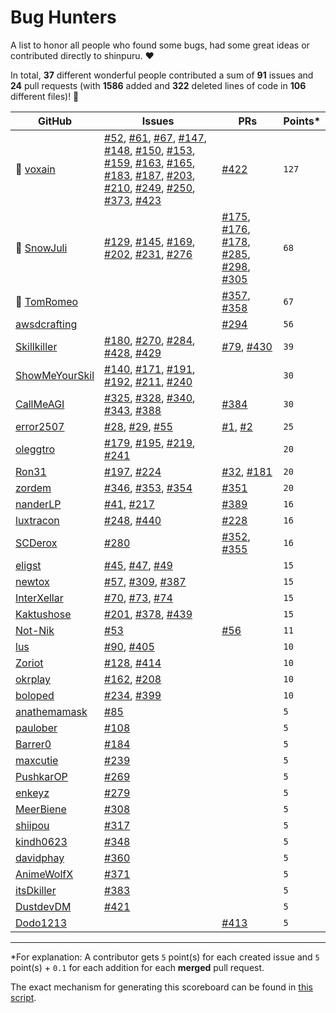 # Bug Hunters

A list to honor all people who found some bugs, had some great ideas or contributed directly to shinpuru. ❤️

In total, **37** different wonderful people contributed a sum of **91** issues and **24** pull requests (with **1586** added and **322** deleted lines of code in **106** different files)! 🎉

| GitHub | Issues | PRs | Points* |
|--------|--------|-----|---------|
| 🥇  [voxain](https://github.com/voxain) | [#52](https://github.com/zekroTJA/shinpuru/issues/52), [#61](https://github.com/zekroTJA/shinpuru/issues/61), [#67](https://github.com/zekroTJA/shinpuru/issues/67), [#147](https://github.com/zekroTJA/shinpuru/issues/147), [#148](https://github.com/zekroTJA/shinpuru/issues/148), [#150](https://github.com/zekroTJA/shinpuru/issues/150), [#153](https://github.com/zekroTJA/shinpuru/issues/153), [#159](https://github.com/zekroTJA/shinpuru/issues/159), [#163](https://github.com/zekroTJA/shinpuru/issues/163), [#165](https://github.com/zekroTJA/shinpuru/issues/165), [#183](https://github.com/zekroTJA/shinpuru/issues/183), [#187](https://github.com/zekroTJA/shinpuru/issues/187), [#203](https://github.com/zekroTJA/shinpuru/issues/203), [#210](https://github.com/zekroTJA/shinpuru/issues/210), [#249](https://github.com/zekroTJA/shinpuru/issues/249), [#250](https://github.com/zekroTJA/shinpuru/issues/250), [#373](https://github.com/zekroTJA/shinpuru/issues/373), [#423](https://github.com/zekroTJA/shinpuru/issues/423) | [#422](https://github.com/zekroTJA/shinpuru/pull/422) | `127` |
| 🥈  [SnowJuli](https://github.com/SnowJuli) | [#129](https://github.com/zekroTJA/shinpuru/issues/129), [#145](https://github.com/zekroTJA/shinpuru/issues/145), [#169](https://github.com/zekroTJA/shinpuru/issues/169), [#202](https://github.com/zekroTJA/shinpuru/issues/202), [#231](https://github.com/zekroTJA/shinpuru/issues/231), [#276](https://github.com/zekroTJA/shinpuru/issues/276) | [#175](https://github.com/zekroTJA/shinpuru/pull/175), [#176](https://github.com/zekroTJA/shinpuru/pull/176), [#178](https://github.com/zekroTJA/shinpuru/pull/178), [#285](https://github.com/zekroTJA/shinpuru/pull/285), [#298](https://github.com/zekroTJA/shinpuru/pull/298), [#305](https://github.com/zekroTJA/shinpuru/pull/305) | `68` |
| 🥉  [TomRomeo](https://github.com/TomRomeo) |  | [#357](https://github.com/zekroTJA/shinpuru/pull/357), [#358](https://github.com/zekroTJA/shinpuru/pull/358) | `67` |
|  [awsdcrafting](https://github.com/awsdcrafting) |  | [#294](https://github.com/zekroTJA/shinpuru/pull/294) | `56` |
|  [Skillkiller](https://github.com/Skillkiller) | [#180](https://github.com/zekroTJA/shinpuru/issues/180), [#270](https://github.com/zekroTJA/shinpuru/issues/270), [#284](https://github.com/zekroTJA/shinpuru/issues/284), [#428](https://github.com/zekroTJA/shinpuru/issues/428), [#429](https://github.com/zekroTJA/shinpuru/issues/429) | [#79](https://github.com/zekroTJA/shinpuru/pull/79), [#430](https://github.com/zekroTJA/shinpuru/pull/430) | `39` |
|  [ShowMeYourSkil](https://github.com/ShowMeYourSkil) | [#140](https://github.com/zekroTJA/shinpuru/issues/140), [#171](https://github.com/zekroTJA/shinpuru/issues/171), [#191](https://github.com/zekroTJA/shinpuru/issues/191), [#192](https://github.com/zekroTJA/shinpuru/issues/192), [#211](https://github.com/zekroTJA/shinpuru/issues/211), [#240](https://github.com/zekroTJA/shinpuru/issues/240) |  | `30` |
|  [CallMeAGI](https://github.com/CallMeAGI) | [#325](https://github.com/zekroTJA/shinpuru/issues/325), [#328](https://github.com/zekroTJA/shinpuru/issues/328), [#340](https://github.com/zekroTJA/shinpuru/issues/340), [#343](https://github.com/zekroTJA/shinpuru/issues/343), [#388](https://github.com/zekroTJA/shinpuru/issues/388) | [#384](https://github.com/zekroTJA/shinpuru/pull/384) | `30` |
|  [error2507](https://github.com/error2507) | [#28](https://github.com/zekroTJA/shinpuru/issues/28), [#29](https://github.com/zekroTJA/shinpuru/issues/29), [#55](https://github.com/zekroTJA/shinpuru/issues/55) | [#1](https://github.com/zekroTJA/shinpuru/pull/1), [#2](https://github.com/zekroTJA/shinpuru/pull/2) | `25` |
|  [oleggtro](https://github.com/oleggtro) | [#179](https://github.com/zekroTJA/shinpuru/issues/179), [#195](https://github.com/zekroTJA/shinpuru/issues/195), [#219](https://github.com/zekroTJA/shinpuru/issues/219), [#241](https://github.com/zekroTJA/shinpuru/issues/241) |  | `20` |
|  [Ron31](https://github.com/Ron31) | [#197](https://github.com/zekroTJA/shinpuru/issues/197), [#224](https://github.com/zekroTJA/shinpuru/issues/224) | [#32](https://github.com/zekroTJA/shinpuru/pull/32), [#181](https://github.com/zekroTJA/shinpuru/pull/181) | `20` |
|  [zordem](https://github.com/zordem) | [#346](https://github.com/zekroTJA/shinpuru/issues/346), [#353](https://github.com/zekroTJA/shinpuru/issues/353), [#354](https://github.com/zekroTJA/shinpuru/issues/354) | [#351](https://github.com/zekroTJA/shinpuru/pull/351) | `20` |
|  [nanderLP](https://github.com/nanderLP) | [#41](https://github.com/zekroTJA/shinpuru/issues/41), [#217](https://github.com/zekroTJA/shinpuru/issues/217) | [#389](https://github.com/zekroTJA/shinpuru/pull/389) | `16` |
|  [luxtracon](https://github.com/luxtracon) | [#248](https://github.com/zekroTJA/shinpuru/issues/248), [#440](https://github.com/zekroTJA/shinpuru/issues/440) | [#228](https://github.com/zekroTJA/shinpuru/pull/228) | `16` |
|  [SCDerox](https://github.com/SCDerox) | [#280](https://github.com/zekroTJA/shinpuru/issues/280) | [#352](https://github.com/zekroTJA/shinpuru/pull/352), [#355](https://github.com/zekroTJA/shinpuru/pull/355) | `16` |
|  [eligst](https://github.com/eligst) | [#45](https://github.com/zekroTJA/shinpuru/issues/45), [#47](https://github.com/zekroTJA/shinpuru/issues/47), [#49](https://github.com/zekroTJA/shinpuru/issues/49) |  | `15` |
|  [newtox](https://github.com/newtox) | [#57](https://github.com/zekroTJA/shinpuru/issues/57), [#309](https://github.com/zekroTJA/shinpuru/issues/309), [#387](https://github.com/zekroTJA/shinpuru/issues/387) |  | `15` |
|  [InterXellar](https://github.com/InterXellar) | [#70](https://github.com/zekroTJA/shinpuru/issues/70), [#73](https://github.com/zekroTJA/shinpuru/issues/73), [#74](https://github.com/zekroTJA/shinpuru/issues/74) |  | `15` |
|  [Kaktushose](https://github.com/Kaktushose) | [#201](https://github.com/zekroTJA/shinpuru/issues/201), [#378](https://github.com/zekroTJA/shinpuru/issues/378), [#439](https://github.com/zekroTJA/shinpuru/issues/439) |  | `15` |
|  [Not-Nik](https://github.com/Not-Nik) | [#53](https://github.com/zekroTJA/shinpuru/issues/53) | [#56](https://github.com/zekroTJA/shinpuru/pull/56) | `11` |
|  [lus](https://github.com/lus) | [#90](https://github.com/zekroTJA/shinpuru/issues/90), [#405](https://github.com/zekroTJA/shinpuru/issues/405) |  | `10` |
|  [Zoriot](https://github.com/Zoriot) | [#128](https://github.com/zekroTJA/shinpuru/issues/128), [#414](https://github.com/zekroTJA/shinpuru/issues/414) |  | `10` |
|  [okrplay](https://github.com/okrplay) | [#162](https://github.com/zekroTJA/shinpuru/issues/162), [#208](https://github.com/zekroTJA/shinpuru/issues/208) |  | `10` |
|  [boloped](https://github.com/boloped) | [#234](https://github.com/zekroTJA/shinpuru/issues/234), [#399](https://github.com/zekroTJA/shinpuru/issues/399) |  | `10` |
|  [anathemamask](https://github.com/anathemamask) | [#85](https://github.com/zekroTJA/shinpuru/issues/85) |  | `5` |
|  [paulober](https://github.com/paulober) | [#108](https://github.com/zekroTJA/shinpuru/issues/108) |  | `5` |
|  [Barrer0](https://github.com/Barrer0) | [#184](https://github.com/zekroTJA/shinpuru/issues/184) |  | `5` |
|  [maxcutie](https://github.com/maxcutie) | [#239](https://github.com/zekroTJA/shinpuru/issues/239) |  | `5` |
|  [PushkarOP](https://github.com/PushkarOP) | [#269](https://github.com/zekroTJA/shinpuru/issues/269) |  | `5` |
|  [enkeyz](https://github.com/enkeyz) | [#279](https://github.com/zekroTJA/shinpuru/issues/279) |  | `5` |
|  [MeerBiene](https://github.com/MeerBiene) | [#308](https://github.com/zekroTJA/shinpuru/issues/308) |  | `5` |
|  [shiipou](https://github.com/shiipou) | [#317](https://github.com/zekroTJA/shinpuru/issues/317) |  | `5` |
|  [kindh0623](https://github.com/kindh0623) | [#348](https://github.com/zekroTJA/shinpuru/issues/348) |  | `5` |
|  [davidphay](https://github.com/davidphay) | [#360](https://github.com/zekroTJA/shinpuru/issues/360) |  | `5` |
|  [AnimeWolfX](https://github.com/AnimeWolfX) | [#371](https://github.com/zekroTJA/shinpuru/issues/371) |  | `5` |
|  [itsDkiller](https://github.com/itsDkiller) | [#383](https://github.com/zekroTJA/shinpuru/issues/383) |  | `5` |
|  [DustdevDM](https://github.com/DustdevDM) | [#421](https://github.com/zekroTJA/shinpuru/issues/421) |  | `5` |
|  [Dodo1213](https://github.com/Dodo1213) |  | [#413](https://github.com/zekroTJA/shinpuru/pull/413) | `5` |


---
*For explanation: A contributor gets `5` point(s) for each created issue and `5` point(s) + `0.1` for each addition for each **merged** pull request.

The exact mechanism for generating this scoreboard can be found in [this script](scripts/bughunters.py).